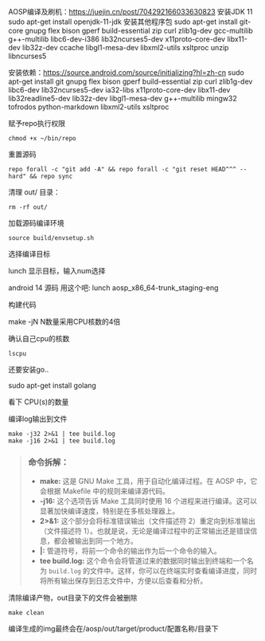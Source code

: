 AOSP编译及刷机：https://juejin.cn/post/704292166033630823
安装JDK 11
sudo apt-get install openjdk-11-jdk
安装其他程序包
sudo apt-get install git-core gnupg flex bison gperf build-essential zip curl zlib1g-dev gcc-multilib g++-multilib libc6-dev-i386 lib32ncurses5-dev x11proto-core-dev libx11-dev lib32z-dev ccache libgl1-mesa-dev libxml2-utils xsltproc unzip libncurses5

安装依赖：https://source.android.com/source/initializing?hl=zh-cn
sudo apt-get install git gnupg flex bison gperf build-essential zip curl zlib1g-dev libc6-dev lib32ncurses5-dev ia32-libs x11proto-core-dev libx11-dev lib32readline5-dev lib32z-dev libgl1-mesa-dev g++-multilib mingw32 tofrodos python-markdown libxml2-utils xsltproc



赋予repo执行权限
```shell
chmod +x ~/bin/repo
```

重置源码
```shell
repo forall -c "git add -A" && repo forall -c "git reset HEAD^^^ --hard" && repo sync
```

清理 out/ 目录：
```shell
rm -rf out/
```

加载源码编译环境

```shell
source build/envsetup.sh

```



选择编译目标

lunch 显示目标，输入num选择

android 14 源码 用这个吧: lunch aosp_x86_64-trunk_staging-eng


构建代码

make -jN N数量采用CPU核数的4倍

确认自己cpu的核数

```shell
lscpu
```

还要安装go..

sudo apt-get install golang


看下 CPU(s)的数量



编译log输出到文件

```shell
make -j32 2>&1 | tee build.log
make -j16 2>&1 | tee build.log
```

>### 命令拆解：
>
>- **make:** 这是 GNU Make 工具，用于自动化编译过程。在 AOSP 中，它会根据 Makefile 中的规则来编译源代码。
>- **-j16:** 这个选项告诉 Make 工具同时使用 16 个进程来进行编译。这可以显著加快编译速度，特别是在多核处理器上。
>- **2>&1:** 这个部分会将标准错误输出（文件描述符 2）重定向到标准输出（文件描述符 1）。也就是说，无论是编译过程中的正常输出还是错误信息，都会被输出到同一个地方。
>- **|:** 管道符号，将前一个命令的输出作为后一个命令的输入。
>- **tee build.log:** 这个命令会将管道过来的数据同时输出到终端和一个名为 `build.log` 的文件中。这样，你可以在终端实时查看编译进度，同时将所有输出保存到日志文件中，方便以后查看和分析。



清除编译产物，out目录下的文件会被删除

```shell
make clean
```



编译生成的img最终会在/aosp/out/target/product/配置名称/目录下
